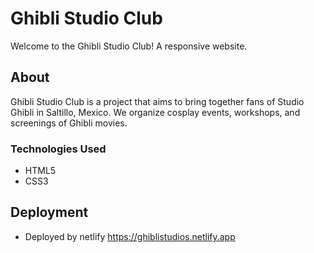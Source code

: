 # Ghibli Studio Club

Welcome to the Ghibli Studio Club! A responsive website.

## About
Ghibli Studio Club is a project that aims to bring together fans of Studio Ghibli in Saltillo, Mexico. We organize cosplay events, workshops, and screenings of Ghibli movies.

### Technologies Used
- HTML5
- CSS3

## Deployment 
- Deployed by netlify https://ghiblistudios.netlify.app
